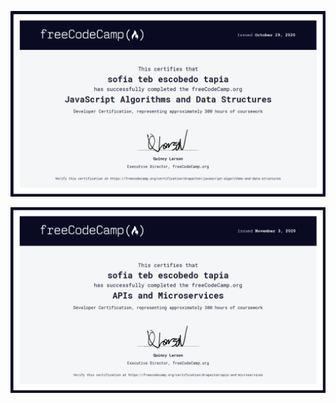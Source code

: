 [![alt text](src/assets/certificateA.png)](https://www.freecodecamp.org/certification/drapaiton/javascript-algorithms-and-data-structures)

[![alt text](src/assets/certificateM.png)](https://www.freecodecamp.org/certification/drapaiton/javascript-algorithms-and-data-structures)
